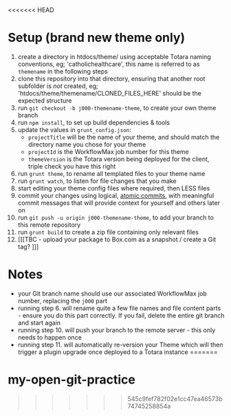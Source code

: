 <<<<<<< HEAD
# Setup (brand new theme only)
 1. create a directory in htdocs/theme/ using acceptable Totara naming conventions, eg; 'catholichealthcare', this name is referred to as `themename` in the following steps
 2. clone this repository into that directory, ensuring that another root subfolder is *not* created, eg; 'htdocs/theme/themename/CLONED_FILES_HERE' should be the expected structure
 3. run `git checkout -b j000-themename-theme`, to create your own theme branch 
 4. run `npm install`, to set up build dependencies & tools
 5. update the values in `grunt_config.json`:
    - `projectTitle` will be the name of your theme, and should match the directory name you chose for your theme
    - `projectId` is the WorkflowMax job number for this theme
    - `themeVersion` is the Totara version being deployed for the client, triple check you have this right
 6. run `grunt theme`, to rename all templated files to your theme name
 7. run `grunt watch`, to listen for file changes that you make
 8. start editing your theme config files where required, then LESS files
 9. commit your changes using logical, [atomic commits](https://en.wikipedia.org/wiki/Atomic_commit), with meaningful commit messages that will provide context for yourself and others later on
 10. run `git push -u origin j000-themename-theme`, to add your branch to this remote repository
 11. run `grunt build` to create a zip file containing only relevant files
 12. [[[TBC - upload your package to Box.com as a snapshot / create a Git tag? ]]]

# Notes
 - your Git branch name should use our associated WorkflowMax job number, replacing the `j000` part
 - running step 6. will rename quite a few file names and file content parts - ensure you do this part correctly. If you fail, delete the entire git branch and start again
 - running step 10. will push your branch to the remote server - this only needs to happen once
 - running step 11. will automatically re-version your Theme which will then trigger a plugin upgrade once deployed to a Totara instance
=======
# my-open-git-practice
>>>>>>> 545c9fef782f02e1cc47ea46573b74745258854a
